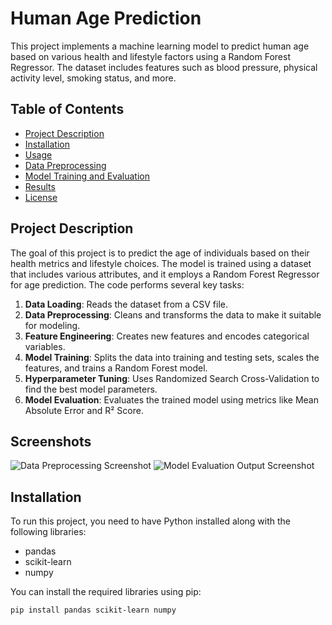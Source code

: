 # Human Age Prediction

This project implements a machine learning model to predict human age based on various health and lifestyle factors using a Random Forest Regressor. The dataset includes features such as blood pressure, physical activity level, smoking status, and more.

## Table of Contents

- [Project Description](#project-description)
- [Installation](#installation)
- [Usage](#usage)
- [Data Preprocessing](#data-preprocessing)
- [Model Training and Evaluation](#model-training-and-evaluation)
- [Results](#results)
- [License](#license)

## Project Description

The goal of this project is to predict the age of individuals based on their health metrics and lifestyle choices. The model is trained using a dataset that includes various attributes, and it employs a Random Forest Regressor for age prediction. The code performs several key tasks:

1. **Data Loading**: Reads the dataset from a CSV file.
2. **Data Preprocessing**: Cleans and transforms the data to make it suitable for modeling.
3. **Feature Engineering**: Creates new features and encodes categorical variables.
4. **Model Training**: Splits the data into training and testing sets, scales the features, and trains a Random Forest model.
5. **Hyperparameter Tuning**: Uses Randomized Search Cross-Validation to find the best model parameters.
6. **Model Evaluation**: Evaluates the trained model using metrics like Mean Absolute Error and R² Score.

## Screenshots


![Data Preprocessing Screenshot](Screenshot_2024-11-04_221909.png)
![Model Evaluation Output Screenshot](Screenshot_2024-11-04_221939.png)

## Installation

To run this project, you need to have Python installed along with the following libraries:

- pandas
- scikit-learn
- numpy

You can install the required libraries using pip:

```bash
pip install pandas scikit-learn numpy

